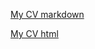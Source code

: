 [My CV markdown](https://aliaksandr-yanushkevich.github.io/rsschool-cv/cv)

[My CV html](https://aliaksandr-yanushkevich.github.io/rsschool-cv/mycv)
